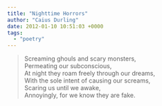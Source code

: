 ```yaml
---
title: "Nighttime Horrors"
author: "Caius Durling"
date: 2012-01-10 10:51:03 +0000
tags:
  - "poetry"
---
```


> Screaming ghouls and scary monsters,  
> Permeating our subconscious,  
> At night they roam freely through our dreams,  
> With the sole intent of causing our screams,  
> Scaring us until we awake,  
> Annoyingly, for we know they are fake.

